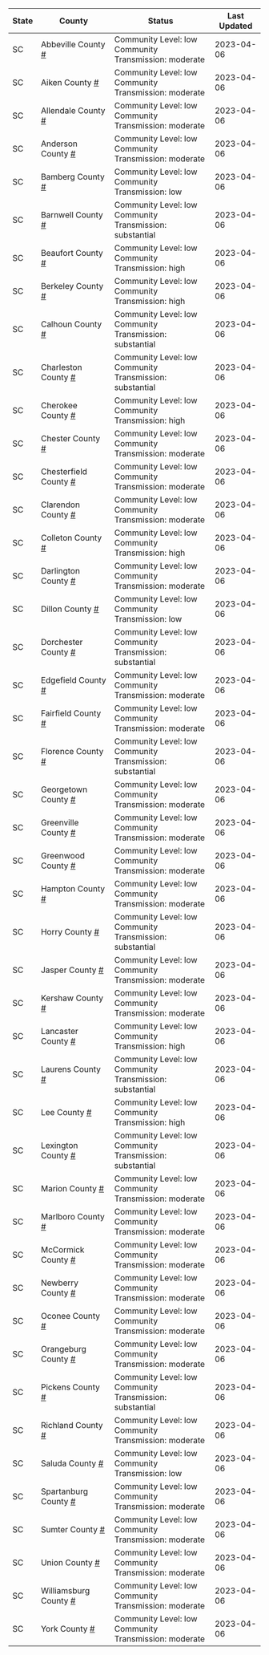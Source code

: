 State | County | Status | Last Updated
--- | --- | --- | --- 
SC | Abbeville County <a href="#abbeville_county">#</a> | <a name="abbeville_county"></a>Community Level: low<br/>Community Transmission: moderate | 2023-04-06
SC | Aiken County <a href="#aiken_county">#</a> | <a name="aiken_county"></a>Community Level: low<br/>Community Transmission: moderate | 2023-04-06
SC | Allendale County <a href="#allendale_county">#</a> | <a name="allendale_county"></a>Community Level: low<br/>Community Transmission: moderate | 2023-04-06
SC | Anderson County <a href="#anderson_county">#</a> | <a name="anderson_county"></a>Community Level: low<br/>Community Transmission: moderate | 2023-04-06
SC | Bamberg County <a href="#bamberg_county">#</a> | <a name="bamberg_county"></a>Community Level: low<br/>Community Transmission: low | 2023-04-06
SC | Barnwell County <a href="#barnwell_county">#</a> | <a name="barnwell_county"></a>Community Level: low<br/>Community Transmission: substantial | 2023-04-06
SC | Beaufort County <a href="#beaufort_county">#</a> | <a name="beaufort_county"></a>Community Level: low<br/>Community Transmission: high | 2023-04-06
SC | Berkeley County <a href="#berkeley_county">#</a> | <a name="berkeley_county"></a>Community Level: low<br/>Community Transmission: high | 2023-04-06
SC | Calhoun County <a href="#calhoun_county">#</a> | <a name="calhoun_county"></a>Community Level: low<br/>Community Transmission: substantial | 2023-04-06
SC | Charleston County <a href="#charleston_county">#</a> | <a name="charleston_county"></a>Community Level: low<br/>Community Transmission: substantial | 2023-04-06
SC | Cherokee County <a href="#cherokee_county">#</a> | <a name="cherokee_county"></a>Community Level: low<br/>Community Transmission: high | 2023-04-06
SC | Chester County <a href="#chester_county">#</a> | <a name="chester_county"></a>Community Level: low<br/>Community Transmission: moderate | 2023-04-06
SC | Chesterfield County <a href="#chesterfield_county">#</a> | <a name="chesterfield_county"></a>Community Level: low<br/>Community Transmission: moderate | 2023-04-06
SC | Clarendon County <a href="#clarendon_county">#</a> | <a name="clarendon_county"></a>Community Level: low<br/>Community Transmission: moderate | 2023-04-06
SC | Colleton County <a href="#colleton_county">#</a> | <a name="colleton_county"></a>Community Level: low<br/>Community Transmission: high | 2023-04-06
SC | Darlington County <a href="#darlington_county">#</a> | <a name="darlington_county"></a>Community Level: low<br/>Community Transmission: moderate | 2023-04-06
SC | Dillon County <a href="#dillon_county">#</a> | <a name="dillon_county"></a>Community Level: low<br/>Community Transmission: low | 2023-04-06
SC | Dorchester County <a href="#dorchester_county">#</a> | <a name="dorchester_county"></a>Community Level: low<br/>Community Transmission: substantial | 2023-04-06
SC | Edgefield County <a href="#edgefield_county">#</a> | <a name="edgefield_county"></a>Community Level: low<br/>Community Transmission: moderate | 2023-04-06
SC | Fairfield County <a href="#fairfield_county">#</a> | <a name="fairfield_county"></a>Community Level: low<br/>Community Transmission: moderate | 2023-04-06
SC | Florence County <a href="#florence_county">#</a> | <a name="florence_county"></a>Community Level: low<br/>Community Transmission: substantial | 2023-04-06
SC | Georgetown County <a href="#georgetown_county">#</a> | <a name="georgetown_county"></a>Community Level: low<br/>Community Transmission: moderate | 2023-04-06
SC | Greenville County <a href="#greenville_county">#</a> | <a name="greenville_county"></a>Community Level: low<br/>Community Transmission: moderate | 2023-04-06
SC | Greenwood County <a href="#greenwood_county">#</a> | <a name="greenwood_county"></a>Community Level: low<br/>Community Transmission: moderate | 2023-04-06
SC | Hampton County <a href="#hampton_county">#</a> | <a name="hampton_county"></a>Community Level: low<br/>Community Transmission: moderate | 2023-04-06
SC | Horry County <a href="#horry_county">#</a> | <a name="horry_county"></a>Community Level: low<br/>Community Transmission: substantial | 2023-04-06
SC | Jasper County <a href="#jasper_county">#</a> | <a name="jasper_county"></a>Community Level: low<br/>Community Transmission: moderate | 2023-04-06
SC | Kershaw County <a href="#kershaw_county">#</a> | <a name="kershaw_county"></a>Community Level: low<br/>Community Transmission: moderate | 2023-04-06
SC | Lancaster County <a href="#lancaster_county">#</a> | <a name="lancaster_county"></a>Community Level: low<br/>Community Transmission: high | 2023-04-06
SC | Laurens County <a href="#laurens_county">#</a> | <a name="laurens_county"></a>Community Level: low<br/>Community Transmission: substantial | 2023-04-06
SC | Lee County <a href="#lee_county">#</a> | <a name="lee_county"></a>Community Level: low<br/>Community Transmission: high | 2023-04-06
SC | Lexington County <a href="#lexington_county">#</a> | <a name="lexington_county"></a>Community Level: low<br/>Community Transmission: substantial | 2023-04-06
SC | Marion County <a href="#marion_county">#</a> | <a name="marion_county"></a>Community Level: low<br/>Community Transmission: moderate | 2023-04-06
SC | Marlboro County <a href="#marlboro_county">#</a> | <a name="marlboro_county"></a>Community Level: low<br/>Community Transmission: moderate | 2023-04-06
SC | McCormick County <a href="#mccormick_county">#</a> | <a name="mccormick_county"></a>Community Level: low<br/>Community Transmission: moderate | 2023-04-06
SC | Newberry County <a href="#newberry_county">#</a> | <a name="newberry_county"></a>Community Level: low<br/>Community Transmission: moderate | 2023-04-06
SC | Oconee County <a href="#oconee_county">#</a> | <a name="oconee_county"></a>Community Level: low<br/>Community Transmission: moderate | 2023-04-06
SC | Orangeburg County <a href="#orangeburg_county">#</a> | <a name="orangeburg_county"></a>Community Level: low<br/>Community Transmission: moderate | 2023-04-06
SC | Pickens County <a href="#pickens_county">#</a> | <a name="pickens_county"></a>Community Level: low<br/>Community Transmission: substantial | 2023-04-06
SC | Richland County <a href="#richland_county">#</a> | <a name="richland_county"></a>Community Level: low<br/>Community Transmission: moderate | 2023-04-06
SC | Saluda County <a href="#saluda_county">#</a> | <a name="saluda_county"></a>Community Level: low<br/>Community Transmission: low | 2023-04-06
SC | Spartanburg County <a href="#spartanburg_county">#</a> | <a name="spartanburg_county"></a>Community Level: low<br/>Community Transmission: moderate | 2023-04-06
SC | Sumter County <a href="#sumter_county">#</a> | <a name="sumter_county"></a>Community Level: low<br/>Community Transmission: moderate | 2023-04-06
SC | Union County <a href="#union_county">#</a> | <a name="union_county"></a>Community Level: low<br/>Community Transmission: moderate | 2023-04-06
SC | Williamsburg County <a href="#williamsburg_county">#</a> | <a name="williamsburg_county"></a>Community Level: low<br/>Community Transmission: moderate | 2023-04-06
SC | York County <a href="#york_county">#</a> | <a name="york_county"></a>Community Level: low<br/>Community Transmission: moderate | 2023-04-06
